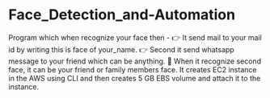 # Face_Detection_and-Automation
Program which when  recognize your face then -  👉 It send mail to your mail id by writing this is face of your_name.  👉 Second it send whatsapp message to your friend which can be anything.   📌 When it recognize second  face, it can be your friend or family members face. It creates EC2 instance in the AWS using CLI and then creates 5 GB EBS volume and attach it to the instance. 
